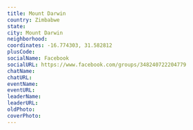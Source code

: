 ```yaml
---
title: Mount Darwin
country: Zimbabwe
state: 
city: Mount Darwin
neighborhood: 
coordinates: -16.774303, 31.582812
plusCode:
socialName: Facebook
socialURL: https://www.facebook.com/groups/348240722204779
chatName:
chatURL:
eventName:
eventURL:
leaderName:
leaderURL:
oldPhoto: 
coverPhoto:
---
```

